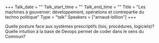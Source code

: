 +++
Talk_date = ""
Talk_start_time = ""
Talk_end_time = ""
Title = "Les machines à gouverner: développement, opérations et contrepartie du techno politique"
Type = "talk"
Speakers = ["arnaud-billion"]
+++

Quelle posture face aux systèmes prescriptifs (lois, procédures, logiciels)? Quelle intuition à la base de Devops permet de coder dans le sens du Commun?
          